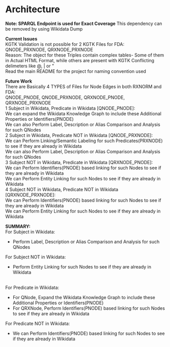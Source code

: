 # **Architecture**
**Note: SPARQL Endpoint is used for Exact Coverage**
This dependency can be removed by using Wikidata Dump

**Current Issues**<br>
KGTK Validation is not possible for 2 KGTK Files for FDA: <br>
QNODE_PRXNODE, QRXNODE_PRXNODE<br>
Reason: The object for these Triples contain complex tables- Some of them in Actual HTML Format, while others are present with KGTK Conflicting delimeters like @, | or "<br>
Read the main README for the project for naming convention used<br>

**Future Work**<br>
There are Basically 4 TYPES of Files for Node Edges in both RXNORM and FDA:<br>
		QNODE_PNODE, QNODE_PRXNODE, QRXNODE_PNODE, QRXNODE_PRXNODE<br>
1   Subject in Wikidata, Predicate in Wikidata [QNODE_PNODE]: <br>
		We can expand the Wikidata Knowledge Graph to include these Additional Properties or Identifiers(PNODE)<br>
		We can also Perform Label, Description or Alias Comparison and Analysis for such QNodes<br>
2   Subject in Wikidata, Predicate NOT in Wikidata [QNODE_PRXNODE]: <br>
		We can Perform Linking/Semantic Labeling for such Predicates(PRXNODE) to see if they are already in Wikidata<br>
		We can also Perform Label, Description or Alias Comparison and Analysis for such QNodes<br>
3   Subject NOT in Wikidata, Predicate in Wikidata [QRXNODE_PNODE]: <br>
		We can Perform Identifiers(PNODE) based linking for such Nodes to see if they are already in Wikidata<br>
		We can Perform Entity Linking for such Nodes to see if they are already in Wikidata<br>
4   Subject NOT in Wikidata, Predicate NOT in Wikidata [QRXNODE_PRXNODE]: <br>
		We can Perform Identifiers(PNODE) based linking for such Nodes to see if they are already in Wikidata<br>
		We can Perform Entity Linking for such Nodes to see if they are already in Wikidata<br>

**SUMMARY:**<br>
For Subject in Wikidata: 
*	Perform Label, Description or Alias Comparison and Analysis for such QNodes<br>

For Subject NOT in Wikidata: 
*	Perform Entity Linking for such Nodes to see if they are already in Wikidata<br><br>

For Predicate in Wikidata: 
* 	For QNode, Expand the Wikidata Knowledge Graph to include these Additional Properties or Identifiers(PNODE)<br>
*	For QRXNode, Perform Identifiers(PNODE) based linking for such Nodes to see if they are already in Wikidata<br>

For Predicate NOT in Wikidata:
*	We can Perform Identifiers(PNODE) based linking for such Nodes to see if they are already in Wikidata<br>
